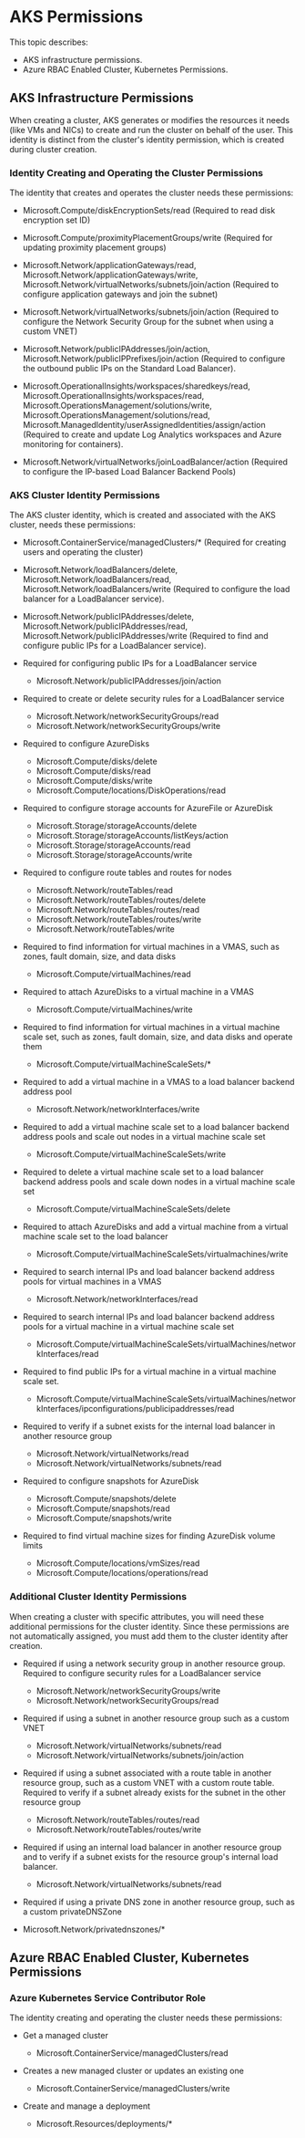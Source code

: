 
#   AKS Permissions

This topic describes:

* AKS infrastructure permissions.
* Azure RBAC Enabled Cluster, Kubernetes Permissions.

##   AKS Infrastructure Permissions

When creating a cluster, AKS generates or modifies the resources it needs (like VMs and NICs) to create and run the cluster on behalf of the user. This identity is distinct from the cluster's identity permission, which is created during cluster creation.

###  Identity Creating and Operating the Cluster Permissions

The identity that creates and operates the cluster needs these permissions:

* Microsoft.Compute/diskEncryptionSets/read (Required to read disk encryption set ID)

* Microsoft.Compute/proximityPlacementGroups/write (Required for updating proximity placement groups)	
  
* Microsoft.Network/applicationGateways/read, Microsoft.Network/applicationGateways/write, Microsoft.Network/virtualNetworks/subnets/join/action (Required to configure application gateways and join the subnet)
 	
* Microsoft.Network/virtualNetworks/subnets/join/action	(Required to configure the Network Security Group for the subnet when using a custom VNET)

* Microsoft.Network/publicIPAddresses/join/action, Microsoft.Network/publicIPPrefixes/join/action (Required to configure the outbound public IPs on the Standard Load Balancer).	

* Microsoft.OperationalInsights/workspaces/sharedkeys/read, Microsoft.OperationalInsights/workspaces/read, Microsoft.OperationsManagement/solutions/write, Microsoft.OperationsManagement/solutions/read, Microsoft.ManagedIdentity/userAssignedIdentities/assign/action (Required to create and update Log Analytics workspaces and Azure monitoring for containers).
 	
* Microsoft.Network/virtualNetworks/joinLoadBalancer/action (Required to configure the IP-based Load Balancer Backend Pools)
   

###  AKS Cluster Identity Permissions

The AKS cluster identity, which is created and associated with the AKS cluster, needs these permissions: 

* Microsoft.ContainerService/managedClusters/* (Required for creating users and operating the cluster)
  	

 * Microsoft.Network/loadBalancers/delete, Microsoft.Network/loadBalancers/read, Microsoft.Network/loadBalancers/write (Required to configure the load balancer for a LoadBalancer service).
  

 * Microsoft.Network/publicIPAddresses/delete, Microsoft.Network/publicIPAddresses/read, Microsoft.Network/publicIPAddresses/write (Required to find and configure public IPs for a LoadBalancer service).
	


  

*  Required for configuring public IPs for a LoadBalancer service
   * Microsoft.Network/publicIPAddresses/join/action	

*  Required to create or delete security rules for a LoadBalancer service
   * Microsoft.Network/networkSecurityGroups/read 
   * Microsoft.Network/networkSecurityGroups/write	

* Required to configure AzureDisks
  * Microsoft.Compute/disks/delete
  * Microsoft.Compute/disks/read
  * Microsoft.Compute/disks/write
  * Microsoft.Compute/locations/DiskOperations/read	

* Required to configure storage accounts for AzureFile or AzureDisk
  * Microsoft.Storage/storageAccounts/delete 
  * Microsoft.Storage/storageAccounts/listKeys/action 
  * Microsoft.Storage/storageAccounts/read 
  * Microsoft.Storage/storageAccounts/write 


*  Required to configure route tables and routes for nodes
   * Microsoft.Network/routeTables/read 
   * Microsoft.Network/routeTables/routes/delete 
   * Microsoft.Network/routeTables/routes/read 
   * Microsoft.Network/routeTables/routes/write 
   * Microsoft.Network/routeTables/write	

*  Required to find information for virtual machines in a VMAS, such as zones, fault domain, size, and data disks
   * Microsoft.Compute/virtualMachines/read	

*  Required to attach AzureDisks to a virtual machine in a VMAS
   * Microsoft.Compute/virtualMachines/write	

*  Required to find information for virtual machines in a virtual machine scale set, such as zones, fault domain, size, and data disks and operate them
   * Microsoft.Compute/virtualMachineScaleSets/*
	
*  Required to add a virtual machine in a VMAS to a load balancer backend address pool
   * Microsoft.Network/networkInterfaces/write	

*  Required to add a virtual machine scale set to a load balancer backend address pools and scale out nodes in a virtual machine scale set
   * Microsoft.Compute/virtualMachineScaleSets/write	

* Required to delete a virtual machine scale set to a load balancer backend address pools and scale down nodes in a virtual machine scale set
   * Microsoft.Compute/virtualMachineScaleSets/delete	

*  Required to attach AzureDisks and add a virtual machine from a virtual machine scale set to the load balancer
   * Microsoft.Compute/virtualMachineScaleSets/virtualmachines/write	

*  Required to search internal IPs and load balancer backend address pools for virtual machines in a VMAS
   * Microsoft.Network/networkInterfaces/read	

*  Required to search internal IPs and load balancer backend address pools for a virtual machine in a virtual machine scale set
   * Microsoft.Compute/virtualMachineScaleSets/virtualMachines/networkInterfaces/read	

*  Required to find public IPs for a virtual machine in a virtual machine scale set.
   * Microsoft.Compute/virtualMachineScaleSets/virtualMachines/networkInterfaces/ipconfigurations/publicipaddresses/read	

*  Required to verify if a subnet exists for the internal load balancer in another resource group
   * Microsoft.Network/virtualNetworks/read 
   * Microsoft.Network/virtualNetworks/subnets/read	

*  Required to configure snapshots for AzureDisk
   * Microsoft.Compute/snapshots/delete 
   * Microsoft.Compute/snapshots/read 
   * Microsoft.Compute/snapshots/write	

*  Required to find virtual machine sizes for finding AzureDisk volume limits
   * Microsoft.Compute/locations/vmSizes/read 
   * Microsoft.Compute/locations/operations/read	


###  Additional Cluster Identity Permissions

When creating a cluster with specific attributes, you will need these additional permissions for the cluster identity. Since these permissions are not automatically assigned, you must add them to the cluster identity after creation.

*  Required if using a network security group in another resource group. Required to configure security rules for a LoadBalancer service
   * Microsoft.Network/networkSecurityGroups/write 
   * Microsoft.Network/networkSecurityGroups/read	

*  Required if using a subnet in another resource group such as a custom VNET
   * Microsoft.Network/virtualNetworks/subnets/read 
   * Microsoft.Network/virtualNetworks/subnets/join/action	

*  Required if using a subnet associated with a route table in another resource group, such as a custom VNET with a custom route table. Required to verify if a subnet already exists for the subnet in the other resource group
   * Microsoft.Network/routeTables/routes/read 
   * Microsoft.Network/routeTables/routes/write	

*  Required if using an internal load balancer in another resource group and to verify if a subnet exists for the resource group's internal load balancer.
   * Microsoft.Network/virtualNetworks/subnets/read	

*   Required if using a private DNS zone in another resource group, such as a custom privateDNSZone
   * Microsoft.Network/privatednszones/*	


##  Azure RBAC Enabled Cluster, Kubernetes Permissions

### Azure Kubernetes Service Contributor Role

The identity creating and operating the cluster needs these permissions:

* Get a managed cluster
   * Microsoft.ContainerService/managedClusters/read	

*  Creates a new managed cluster or updates an existing one
   * Microsoft.ContainerService/managedClusters/write

*  Create and manage a deployment
   * Microsoft.Resources/deployments/*	




